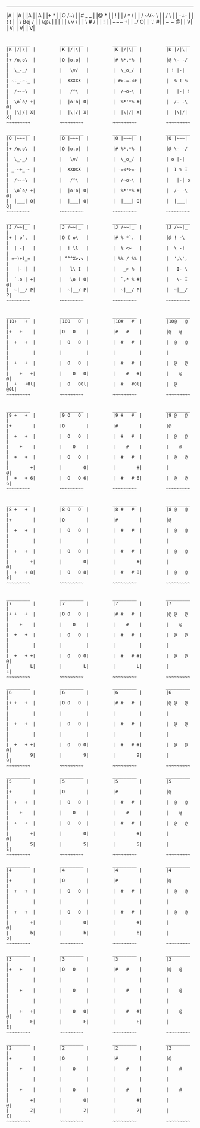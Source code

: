   _________           _________           _________           _________
|A        |         |A        |         |A        |         |A        |
|+   *    |         |O  /~\   |         |# _   _  |         |@   *    |
|    !    |         |  / ^ \  |         | / ~V~ \ |         |   / \   |
|  *-+-*  |         | (  ) |         | \ Bej / |         |  /_@_\  |
|    |    |         |  \ v /  |         |  \ # /  |         |    !    |
|   ~~~  +|         |   \_/  O|         |   `.'  #|         |   ~ ~  @|
|        V|         |        V|         |        V|         |        V|
  ~~~~~~~~~           ~~~~~~~~~           ~~~~~~~~~           ~~~~~~~~~

  _________           _________           _________           _________
 |K |/|\|  |         |K |/|\|  |         |K |/|\|  |         |K |/|\|  |
 |+ /o,o\  |         |O |o.o|  |         |# %*,*%  |         |@ \- -/  |
 |  \_-_/  |         |   \v/   |         |  \_o_/  |         | ! |-|   |
 | ~-_-~-_ |         |  XXXXX  |         | #>-=-<# |         |  % I %  |
 |  /~-~\  |         |   /^\   |         |  /~o~\  |         |   |-| ! |
 |  \o`o/ +|         |  |o'o| O|         |  %*'*% #|         |  /- -\ @|
 |  |\|/| X|         |  |\|/| X|         |  |\|/| X|         |  |\|/| X|
  ~~~~~~~~~           ~~~~~~~~~           ~~~~~~~~~           ~~~~~~~~~

  _________           _________           _________           _________
 |Q |~~~|  |         |Q |~~~|  |         |Q |~~~|  |         |Q |~~~|  |
 |+ /o,o\  |         |O |o.o|  |         |# %*,*%  |         |@ \- -/  |
 |  \_-_/  |         |   \v/   |         |  \_o_/  |         | o |-|   |
 | _-~+_-~ |         |  XXOXX  |         | -=<*>=- |         |  I % I  |
 |  /~-~\  |         |   /^\   |         |  /~o~\  |         |   |-| o |
 |  \o`o/ +|         |  |o'o| O|         |  %*'*% #|         |  /- -\ @|
 |  |___| Q|         |  |___| Q|         |  |___| Q|         |  |___| Q|
  ~~~~~~~~~           ~~~~~~~~~           ~~~~~~~~~           ~~~~~~~~~

  _________           _________           _________           _________
 |J /~~|_  |         |J /~~|_  |         |J /~~|_  |         |J /~~|_  |
 |+ | o`,  |         |O ( o\   |         |# % *`.  |         |@ ! -\   |
 |  | -|   |         |  ! \l   |         |  % <~   |         |  \ -!   |
 | =~)+(_= |         | ^^^Xvvv |         | %% / %% |         |  ',\',  |
 |   |- |  |         |   l\ I  |         |   _> %  |         |   I- \  |
 |  `.o | +|         |   \o ) O|         |  `,* % #|         |   \- I @|
 |  ~|__/ P|         |  ~|__/ P|         |  ~|__/ P|         |  ~|__/ P|
  ~~~~~~~~~           ~~~~~~~~~           ~~~~~~~~~           ~~~~~~~~~


  _________           _________           _________           _________
 |10+   +  |         |10O   O  |         |10#   #  |         |10@   @  |
 |+   +    |         |O   O    |         |#   #    |         |@   @    |
 |  +   +  |         |  O   O  |         |  #   #  |         |  @   @  |
 |         |         |         |         |         |         |         |
 |  +   +  |         |  O   O  |         |  #   #  |         |  @   @  |
 |    +   +|         |    O   O|         |    #   #|         |    @   @|
 |  +   +0l|         |  O   O0l|         |  #   #0l|         |  @   @0l|
  ~~~~~~~~~           ~~~~~~~~~           ~~~~~~~~~           ~~~~~~~~~


  _________           _________           _________           _________
 |9 +   +  |         |9 O   O  |         |9 #   #  |         |9 @   @  |
 |+        |         |O        |         |#        |         |@        |
 |  +   +  |         |  O   O  |         |  #   #  |         |  @   @  |
 |    +    |         |    O    |         |    #    |         |    @    |
 |  +   +  |         |  O   O  |         |  #   #  |         |  @   @  |
 |        +|         |        O|         |        #|         |        @|
 |  +   + 6|         |  O   O 6|         |  #   # 6|         |  @   @ 6|
  ~~~~~~~~~           ~~~~~~~~~           ~~~~~~~~~           ~~~~~~~~~


  _________           _________           _________           _________
 |8 +   +  |         |8 O   O  |         |8 #   #  |         |8 @   @  |
 |+        |         |O        |         |#        |         |@        |
 |  +   +  |         |  O   O  |         |  #   #  |         |  @   @  |
 |         |         |         |         |         |         |         |
 |  +   +  |         |  O   O  |         |  #   #  |         |  @   @  |
 |        +|         |        O|         |        #|         |        @|
 |  +   + 8|         |  O   O 8|         |  #   # 8|         |  @   @ 8|
  ~~~~~~~~~           ~~~~~~~~~           ~~~~~~~~~           ~~~~~~~~~


  _________           _________           _________           _________
 |7        |         |7        |         |7        |         |7        |
 |+ +   +  |         |O O   O  |         |# #   #  |         |@ @   @  |
 |    +    |         |    O    |         |    #    |         |    @    |
 |  +   +  |         |  O   O  |         |  #   #  |         |  @   @  |
 |         |         |         |         |         |         |         |
 |  +   + +|         |  O   O O|         |  #   # #|         |  @   @ @|
 |        L|         |        L|         |        L|         |        L|
  ~~~~~~~~~           ~~~~~~~~~           ~~~~~~~~~           ~~~~~~~~~

  _________           _________           _________           _________
 |6        |         |6        |         |6        |         |6        |
 |+ +   +  |         |O O   O  |         |# #   #  |         |@ @   @  |
 |         |         |         |         |         |         |         |
 |  +   +  |         |  O   O  |         |  #   #  |         |  @   @  |
 |         |         |         |         |         |         |         |
 |  +   + +|         |  O   O O|         |  #   # #|         |  @   @ @|
 |        9|         |        9|         |        9|         |        9|
  ~~~~~~~~~           ~~~~~~~~~           ~~~~~~~~~           ~~~~~~~~~

  _________           _________           _________           _________
 |5        |         |5        |         |5        |         |5        |
 |+        |         |O        |         |#        |         |@        |
 |  +   +  |         |  O   O  |         |  #   #  |         |  @   @  |
 |    +    |         |    O    |         |    #    |         |    @    |
 |  +   +  |         |  O   O  |         |  #   #  |         |  @   @  |
 |        +|         |        O|         |        #|         |        @|
 |        S|         |        S|         |        S|         |        S|
  ~~~~~~~~~           ~~~~~~~~~           ~~~~~~~~~           ~~~~~~~~~

  _________           _________           _________           _________
 |4        |         |4        |         |4        |         |4        |
 |+        |         |O        |         |#        |         |@        |
 |  +   +  |         |  O   O  |         |  #   #  |         |  @   @  |
 |         |         |         |         |         |         |         |
 |  +   +  |         |  O   O  |         |  #   #  |         |  @   @  |
 |        +|         |        O|         |        #|         |        @|
 |        b|         |        b|         |        b|         |        b|
  ~~~~~~~~~           ~~~~~~~~~           ~~~~~~~~~           ~~~~~~~~~

  _________           _________           _________           _________
 |3        |         |3        |         |3        |         |3        |
 |+   +    |         |O   O    |         |#   #    |         |@   @    |
 |         |         |         |         |         |         |         |
 |    +    |         |    O    |         |    #    |         |    @    |
 |         |         |         |         |         |         |         |
 |    +   +|         |    O   O|         |    #   #|         |    @   @|
 |        E|         |        E|         |        E|         |        E|
  ~~~~~~~~~           ~~~~~~~~~           ~~~~~~~~~           ~~~~~~~~~

  _________           _________           _________           _________
 |2        |         |2        |         |2        |         |2        |
 |+        |         |O        |         |#        |         |@        |
 |    +    |         |    O    |         |    #    |         |    @    |
 |         |         |         |         |         |         |         |
 |    +    |         |    O    |         |    #    |         |    @    |
 |        +|         |        O|         |        #|         |        @|
 |        Z|         |        Z|         |        Z|         |        Z|
  ~~~~~~~~~           ~~~~~~~~~           ~~~~~~~~~           ~~~~~~~~~ 
